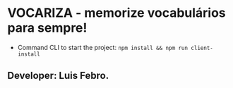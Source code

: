 # VOCARIZA - memorize vocabulários para sempre!

-   Command CLI to start the project:
    `npm install && npm run client-install`

## Developer: Luis Febro.
